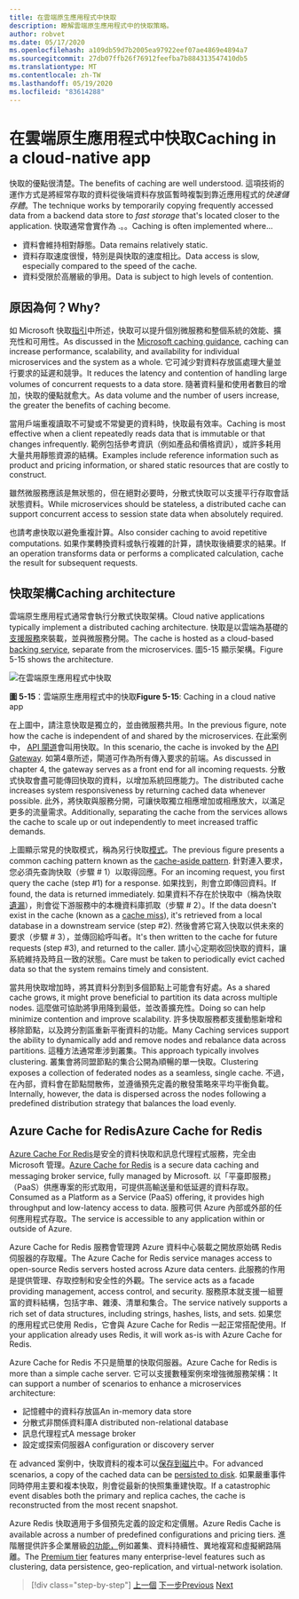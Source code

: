 ```yaml
---
title: 在雲端原生應用程式中快取
description: 瞭解雲端原生應用程式中的快取策略。
author: robvet
ms.date: 05/17/2020
ms.openlocfilehash: a109db59d7b2005ea97922eef07ae4869e4894a7
ms.sourcegitcommit: 27db07ffb26f76912feefba7b884313547410db5
ms.translationtype: MT
ms.contentlocale: zh-TW
ms.lasthandoff: 05/19/2020
ms.locfileid: "83614288"
---
```

# <a name="caching-in-a-cloud-native-app"></a><span data-ttu-id="3d0e9-103">在雲端原生應用程式中快取</span><span class="sxs-lookup"><span data-stu-id="3d0e9-103">Caching in a cloud-native app</span></span>

<span data-ttu-id="3d0e9-104">快取的優點很清楚。</span><span class="sxs-lookup"><span data-stu-id="3d0e9-104">The benefits of caching are well understood.</span></span> <span data-ttu-id="3d0e9-105">這項技術的運作方式是將經常存取的資料從後端資料存放區暫時複製到靠近應用程式的*快速儲存體*。</span><span class="sxs-lookup"><span data-stu-id="3d0e9-105">The technique works by temporarily copying frequently accessed data from a backend data store to *fast storage* that's located closer to the application.</span></span> <span data-ttu-id="3d0e9-106">快取通常會實作為 .。。</span><span class="sxs-lookup"><span data-stu-id="3d0e9-106">Caching is often implemented where...</span></span>

- <span data-ttu-id="3d0e9-107">資料會維持相對靜態。</span><span class="sxs-lookup"><span data-stu-id="3d0e9-107">Data remains relatively static.</span></span>
- <span data-ttu-id="3d0e9-108">資料存取速度很慢，特別是與快取的速度相比。</span><span class="sxs-lookup"><span data-stu-id="3d0e9-108">Data access is slow, especially compared to the speed of the cache.</span></span>
- <span data-ttu-id="3d0e9-109">資料受限於高層級的爭用。</span><span class="sxs-lookup"><span data-stu-id="3d0e9-109">Data is subject to high levels of contention.</span></span>

## <a name="why"></a><span data-ttu-id="3d0e9-110">原因為何？</span><span class="sxs-lookup"><span data-stu-id="3d0e9-110">Why?</span></span>

<span data-ttu-id="3d0e9-111">如 Microsoft 快取[指引](https://docs.microsoft.com/azure/architecture/best-practices/caching)中所述，快取可以提升個別微服務和整個系統的效能、擴充性和可用性。</span><span class="sxs-lookup"><span data-stu-id="3d0e9-111">As discussed in the [Microsoft caching guidance](https://docs.microsoft.com/azure/architecture/best-practices/caching), caching can increase performance, scalability, and availability for individual microservices and the system as a whole.</span></span> <span data-ttu-id="3d0e9-112">它可減少對資料存放區處理大量並行要求的延遲和競爭。</span><span class="sxs-lookup"><span data-stu-id="3d0e9-112">It reduces the latency and contention of handling large volumes of concurrent requests to a data store.</span></span> <span data-ttu-id="3d0e9-113">隨著資料量和使用者數目的增加，快取的優點就愈大。</span><span class="sxs-lookup"><span data-stu-id="3d0e9-113">As data volume and the number of users increase, the greater the benefits of caching become.</span></span>

<span data-ttu-id="3d0e9-114">當用戶端重複讀取不可變或不常變更的資料時，快取最有效率。</span><span class="sxs-lookup"><span data-stu-id="3d0e9-114">Caching is most effective when a client repeatedly reads data that is immutable or that changes infrequently.</span></span> <span data-ttu-id="3d0e9-115">範例包括參考資訊（例如產品和價格資訊），或許多耗用大量共用靜態資源的結構。</span><span class="sxs-lookup"><span data-stu-id="3d0e9-115">Examples include reference information such as product and pricing information, or shared static resources that are costly to construct.</span></span>

<span data-ttu-id="3d0e9-116">雖然微服務應該是無狀態的，但在絕對必要時，分散式快取可以支援平行存取會話狀態資料。</span><span class="sxs-lookup"><span data-stu-id="3d0e9-116">While microservices should be stateless, a distributed cache can support concurrent access to session state data when absolutely required.</span></span>

<span data-ttu-id="3d0e9-117">也請考慮快取以避免重複計算。</span><span class="sxs-lookup"><span data-stu-id="3d0e9-117">Also consider caching to avoid repetitive computations.</span></span> <span data-ttu-id="3d0e9-118">如果作業轉換資料或執行複雜的計算，請快取後續要求的結果。</span><span class="sxs-lookup"><span data-stu-id="3d0e9-118">If an operation transforms data or performs a complicated calculation, cache the result for subsequent requests.</span></span>

## <a name="caching-architecture"></a><span data-ttu-id="3d0e9-119">快取架構</span><span class="sxs-lookup"><span data-stu-id="3d0e9-119">Caching architecture</span></span>

<span data-ttu-id="3d0e9-120">雲端原生應用程式通常會執行分散式快取架構。</span><span class="sxs-lookup"><span data-stu-id="3d0e9-120">Cloud native applications typically implement a distributed caching architecture.</span></span> <span data-ttu-id="3d0e9-121">快取是以雲端為基礎的[支援服務](./definition.md#backing-services)來裝載，並與微服務分開。</span><span class="sxs-lookup"><span data-stu-id="3d0e9-121">The cache is hosted as a cloud-based [backing service](./definition.md#backing-services), separate from the microservices.</span></span> <span data-ttu-id="3d0e9-122">圖5-15 顯示架構。</span><span class="sxs-lookup"><span data-stu-id="3d0e9-122">Figure 5-15 shows the architecture.</span></span>

![在雲端原生應用程式中快取](media/caching-in-a-cloud-native-app.png)

<span data-ttu-id="3d0e9-124">**圖 5-15**：雲端原生應用程式中的快取</span><span class="sxs-lookup"><span data-stu-id="3d0e9-124">**Figure 5-15**: Caching in a cloud native app</span></span>

<span data-ttu-id="3d0e9-125">在上圖中，請注意快取是獨立的，並由微服務共用。</span><span class="sxs-lookup"><span data-stu-id="3d0e9-125">In the previous figure, note how the cache is independent of and shared by the microservices.</span></span> <span data-ttu-id="3d0e9-126">在此案例中， [API 閘道](./front-end-communication.md)會叫用快取。</span><span class="sxs-lookup"><span data-stu-id="3d0e9-126">In this scenario, the cache is invoked by the [API Gateway](./front-end-communication.md).</span></span> <span data-ttu-id="3d0e9-127">如第4章所述，閘道可作為所有傳入要求的前端。</span><span class="sxs-lookup"><span data-stu-id="3d0e9-127">As discussed in chapter 4, the gateway serves as a front end for all incoming requests.</span></span> <span data-ttu-id="3d0e9-128">分散式快取會盡可能傳回快取的資料，以增加系統回應能力。</span><span class="sxs-lookup"><span data-stu-id="3d0e9-128">The distributed cache increases system responsiveness by returning cached data whenever possible.</span></span> <span data-ttu-id="3d0e9-129">此外，將快取與服務分開，可讓快取獨立相應增加或相應放大，以滿足更多的流量需求。</span><span class="sxs-lookup"><span data-stu-id="3d0e9-129">Additionally, separating the cache from the services allows the cache to scale up or out independently to meet increased traffic demands.</span></span>

<span data-ttu-id="3d0e9-130">上圖顯示常見的快取模式，稱為另行快取[模式](https://docs.microsoft.com/azure/architecture/patterns/cache-aside)。</span><span class="sxs-lookup"><span data-stu-id="3d0e9-130">The previous figure presents a common caching pattern known as the [cache-aside pattern](https://docs.microsoft.com/azure/architecture/patterns/cache-aside).</span></span> <span data-ttu-id="3d0e9-131">針對連入要求，您必須先查詢快取（步驟 \# 1）以取得回應。</span><span class="sxs-lookup"><span data-stu-id="3d0e9-131">For an incoming request, you first query the cache (step \#1) for a response.</span></span> <span data-ttu-id="3d0e9-132">如果找到，則會立即傳回資料。</span><span class="sxs-lookup"><span data-stu-id="3d0e9-132">If found, the data is returned immediately.</span></span> <span data-ttu-id="3d0e9-133">如果資料不存在於快取中（稱為快取[遺漏](https://www.techopedia.com/definition/6308/cache-miss)），則會從下游服務中的本機資料庫抓取（步驟 \# 2）。</span><span class="sxs-lookup"><span data-stu-id="3d0e9-133">If the data doesn't exist in the cache (known as a [cache miss](https://www.techopedia.com/definition/6308/cache-miss)), it's retrieved from a local database in a downstream service (step \#2).</span></span> <span data-ttu-id="3d0e9-134">然後會將它寫入快取以供未來的要求（步驟 \# 3），並傳回給呼叫者。</span><span class="sxs-lookup"><span data-stu-id="3d0e9-134">It's then written to the cache for future requests (step \#3), and returned to the caller.</span></span> <span data-ttu-id="3d0e9-135">請小心定期收回快取的資料，讓系統維持及時且一致的狀態。</span><span class="sxs-lookup"><span data-stu-id="3d0e9-135">Care must be taken to periodically evict cached data so that the system remains timely and consistent.</span></span>

<span data-ttu-id="3d0e9-136">當共用快取增加時，將其資料分割到多個節點上可能會有好處。</span><span class="sxs-lookup"><span data-stu-id="3d0e9-136">As a shared cache grows, it might prove beneficial to partition its data across multiple nodes.</span></span> <span data-ttu-id="3d0e9-137">這麼做可協助將爭用降到最低，並改善擴充性。</span><span class="sxs-lookup"><span data-stu-id="3d0e9-137">Doing so can help minimize contention and improve scalability.</span></span> <span data-ttu-id="3d0e9-138">許多快取服務都支援動態新增和移除節點，以及跨分割區重新平衡資料的功能。</span><span class="sxs-lookup"><span data-stu-id="3d0e9-138">Many Caching services support the ability to dynamically add and remove nodes and rebalance data across partitions.</span></span> <span data-ttu-id="3d0e9-139">這種方法通常牽涉到叢集。</span><span class="sxs-lookup"><span data-stu-id="3d0e9-139">This approach typically involves clustering.</span></span> <span data-ttu-id="3d0e9-140">叢集會將同盟節點的集合公開為順暢的單一快取。</span><span class="sxs-lookup"><span data-stu-id="3d0e9-140">Clustering exposes a collection of federated nodes as a seamless, single cache.</span></span> <span data-ttu-id="3d0e9-141">不過，在內部，資料會在節點間散佈，並遵循預先定義的散發策略來平均平衡負載。</span><span class="sxs-lookup"><span data-stu-id="3d0e9-141">Internally, however, the data is dispersed across the nodes following a predefined distribution strategy that balances the load evenly.</span></span>

## <a name="azure-cache-for-redis"></a><span data-ttu-id="3d0e9-142">Azure Cache for Redis</span><span class="sxs-lookup"><span data-stu-id="3d0e9-142">Azure Cache for Redis</span></span>

<span data-ttu-id="3d0e9-143">[Azure Cache For Redis](https://azure.microsoft.com/services/cache/)是安全的資料快取和訊息代理程式服務，完全由 Microsoft 管理。</span><span class="sxs-lookup"><span data-stu-id="3d0e9-143">[Azure Cache for Redis](https://azure.microsoft.com/services/cache/) is a secure data caching and messaging broker service, fully managed by Microsoft.</span></span> <span data-ttu-id="3d0e9-144">以「平臺即服務」（PaaS）供應專案的形式取用，可提供高輸送量和低延遲的資料存取。</span><span class="sxs-lookup"><span data-stu-id="3d0e9-144">Consumed as a Platform as a Service (PaaS) offering, it provides high throughput and low-latency access to data.</span></span> <span data-ttu-id="3d0e9-145">服務可供 Azure 內部或外部的任何應用程式存取。</span><span class="sxs-lookup"><span data-stu-id="3d0e9-145">The service is accessible to any application within or outside of Azure.</span></span>

<span data-ttu-id="3d0e9-146">Azure Cache for Redis 服務會管理跨 Azure 資料中心裝載之開放原始碼 Redis 伺服器的存取權。</span><span class="sxs-lookup"><span data-stu-id="3d0e9-146">The Azure Cache for Redis service manages access to open-source Redis servers hosted across Azure data centers.</span></span> <span data-ttu-id="3d0e9-147">此服務的作用是提供管理、存取控制和安全性的外觀。</span><span class="sxs-lookup"><span data-stu-id="3d0e9-147">The service acts as a facade providing management, access control, and security.</span></span> <span data-ttu-id="3d0e9-148">服務原本就支援一組豐富的資料結構，包括字串、雜湊、清單和集合。</span><span class="sxs-lookup"><span data-stu-id="3d0e9-148">The service natively supports a rich set of data structures, including strings, hashes, lists, and sets.</span></span> <span data-ttu-id="3d0e9-149">如果您的應用程式已使用 Redis，它會與 Azure Cache for Redis 一起正常搭配使用。</span><span class="sxs-lookup"><span data-stu-id="3d0e9-149">If your application already uses Redis, it will work as-is with Azure Cache for Redis.</span></span>

<span data-ttu-id="3d0e9-150">Azure Cache for Redis 不只是簡單的快取伺服器。</span><span class="sxs-lookup"><span data-stu-id="3d0e9-150">Azure Cache for Redis is more than a simple cache server.</span></span> <span data-ttu-id="3d0e9-151">它可以支援數種案例來增強微服務架構：</span><span class="sxs-lookup"><span data-stu-id="3d0e9-151">It can support a number of scenarios to enhance a microservices architecture:</span></span>

- <span data-ttu-id="3d0e9-152">記憶體中的資料存放區</span><span class="sxs-lookup"><span data-stu-id="3d0e9-152">An in-memory data store</span></span>
- <span data-ttu-id="3d0e9-153">分散式非關係資料庫</span><span class="sxs-lookup"><span data-stu-id="3d0e9-153">A distributed non-relational database</span></span>
- <span data-ttu-id="3d0e9-154">訊息代理程式</span><span class="sxs-lookup"><span data-stu-id="3d0e9-154">A message broker</span></span>
- <span data-ttu-id="3d0e9-155">設定或探索伺服器</span><span class="sxs-lookup"><span data-stu-id="3d0e9-155">A configuration or discovery server</span></span>
  
<span data-ttu-id="3d0e9-156">在 advanced 案例中，快取資料的複本可以[保存到磁片](https://docs.microsoft.com/azure/azure-cache-for-redis/cache-how-to-premium-persistence)中。</span><span class="sxs-lookup"><span data-stu-id="3d0e9-156">For advanced scenarios, a copy of the cached data can be [persisted to disk](https://docs.microsoft.com/azure/azure-cache-for-redis/cache-how-to-premium-persistence).</span></span> <span data-ttu-id="3d0e9-157">如果嚴重事件同時停用主要和複本快取，則會從最新的快照集重建快取。</span><span class="sxs-lookup"><span data-stu-id="3d0e9-157">If a catastrophic event disables both the primary and replica caches, the cache is reconstructed from the most recent snapshot.</span></span>

<span data-ttu-id="3d0e9-158">Azure Redis 快取適用于多個預先定義的設定和定價層。</span><span class="sxs-lookup"><span data-stu-id="3d0e9-158">Azure Redis Cache is available across a number of predefined configurations and pricing tiers.</span></span>  <span data-ttu-id="3d0e9-159">進階層提供許多企業層級[的功能，](https://docs.microsoft.com/azure/azure-cache-for-redis/cache-premium-tier-intro)例如叢集、資料持續性、異地複寫和虛擬網路隔離。</span><span class="sxs-lookup"><span data-stu-id="3d0e9-159">The [Premium tier](https://docs.microsoft.com/azure/azure-cache-for-redis/cache-premium-tier-intro) features many enterprise-level features such as clustering, data persistence, geo-replication, and virtual-network isolation.</span></span>

>[!div class="step-by-step"]
><span data-ttu-id="3d0e9-160">[上一個](relational-vs-nosql-data.md) 
>[下一步](elastic-search-in-azure.md)</span><span class="sxs-lookup"><span data-stu-id="3d0e9-160">[Previous](relational-vs-nosql-data.md)
[Next](elastic-search-in-azure.md)</span></span>
